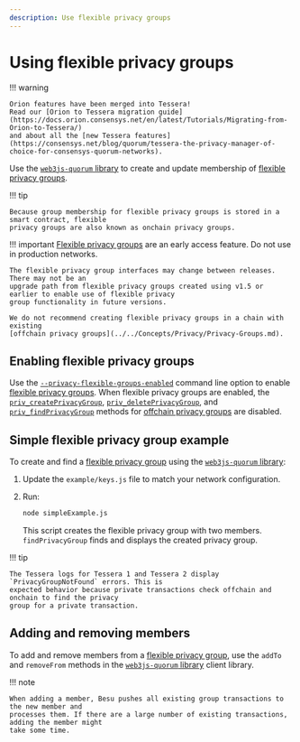 ```yaml
---
description: Use flexible privacy groups
---
```


# Using flexible privacy groups

!!! warning

    Orion features have been merged into Tessera!
    Read our [Orion to Tessera migration guide](https://docs.orion.consensys.net/en/latest/Tutorials/Migrating-from-Orion-to-Tessera/)
    and about all the [new Tessera features](https://consensys.net/blog/quorum/tessera-the-privacy-manager-of-choice-for-consensys-quorum-networks).

Use the [`web3js-quorum` library](https://github.com/ConsenSys/web3js-quorum) to create and update
membership of [flexible privacy groups](../../Concepts/Privacy/Flexible-PrivacyGroups.md).

!!! tip

    Because group membership for flexible privacy groups is stored in a smart contract, flexible
    privacy groups are also known as onchain privacy groups.

!!! important
    [Flexible privacy groups](../../Concepts/Privacy/Flexible-PrivacyGroups.md) are an early access
    feature. Do not use in production networks.

    The flexible privacy group interfaces may change between releases. There may not be an
    upgrade path from flexible privacy groups created using v1.5 or earlier to enable use of flexible privacy
    group functionality in future versions.

    We do not recommend creating flexible privacy groups in a chain with existing
    [offchain privacy groups](../../Concepts/Privacy/Privacy-Groups.md).

## Enabling flexible privacy groups

Use the [`--privacy-flexible-groups-enabled`](../../Reference/CLI/CLI-Syntax.md#privacy-flexible-groups-enabled)
command line option to enable [flexible privacy groups](../../Concepts/Privacy/Flexible-PrivacyGroups.md).
When flexible privacy groups are enabled, the [`priv_createPrivacyGroup`](../../Reference/API-Methods.md#priv_createprivacygroup),
[`priv_deletePrivacyGroup`](../../Reference/API-Methods.md#priv_deleteprivacygroup),
and [`priv_findPrivacyGroup`](../../Reference/API-Methods.md#priv_findprivacygroup) methods for
[offchain privacy groups](../../Concepts/Privacy/Privacy-Groups.md) are disabled.

## Simple flexible privacy group example

To create and find a [flexible privacy group](../../Concepts/Privacy/Flexible-PrivacyGroups.md) using
the [`web3js-quorum` library](https://github.com/ConsenSys/web3js-quorum):

1. Update the `example/keys.js` file to match your network configuration.

1. Run:

    ```bash
    node simpleExample.js
    ```

    This script creates the flexible privacy group with two members. `findPrivacyGroup` finds and
    displays the created privacy group.

!!! tip

    The Tessera logs for Tessera 1 and Tessera 2 display `PrivacyGroupNotFound` errors. This is
    expected behavior because private transactions check offchain and onchain to find the privacy
    group for a private transaction.

## Adding and removing members

To add and remove members from a [flexible privacy group](../../Concepts/Privacy/Flexible-PrivacyGroups.md),
use the `addTo` and `removeFrom` methods in the [`web3js-quorum` library](https://github.com/ConsenSys/web3js-quorum)
client library.

!!! note

    When adding a member, Besu pushes all existing group transactions to the new member and
    processes them. If there are a large number of existing transactions, adding the member might
    take some time.
